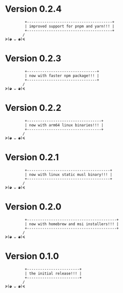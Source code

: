 # Version 0.2.4

```text
         +---------------------------------------+
         | improved support for pnpm and yarn!!! |
         +---------------------------------------+
        /
≽(◕ ᴗ ◕)≼
```


# Version 0.2.3

```text
         +--------------------------------+
         | now with faster npm package!!! |
         +--------------------------------+
        /
≽(◕ ᴗ ◕)≼
```


# Version 0.2.2

```text
         +----------------------------------+
         | now with arm64 linux binaries!!! |
         +----------------------------------+
        /
≽(◕ ᴗ ◕)≼
```

# Version 0.2.1

```text
         +--------------------------------------+
         | now with linux static musl binary!!! |
         +--------------------------------------+
        /
≽(◕ ᴗ ◕)≼
```

# Version 0.2.0

```text
         +-----------------------------------------+
         | now with homebrew and msi installers!!! |
         +-----------------------------------------+
        /
≽(◕ ᴗ ◕)≼
```

# Version 0.1.0

```text
         +------------------------+
         | the initial release!!! |
         +------------------------+
        /
≽(◕ ᴗ ◕)≼
```
